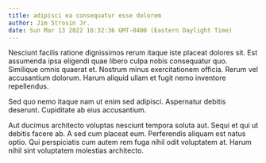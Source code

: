 ```yaml
---
title: adipisci ea consequatur esse dolorem
author: Jim Strosin Jr.
date: Sun Mar 13 2022 16:32:36 GMT-0400 (Eastern Daylight Time)
---
```

Nesciunt facilis ratione dignissimos rerum itaque iste placeat dolores sit. Est assumenda ipsa eligendi quae libero culpa nobis consequatur quo. Similique omnis quaerat et. Nostrum minus exercitationem officia. Rerum vel accusantium dolorum. Harum aliquid ullam et fugit nemo inventore repellendus.

 Sed quo nemo itaque nam ut enim sed adipisci. Aspernatur debitis deserunt. Cupiditate ab eius accusantium.

 Aut ducimus architecto voluptas nesciunt tempora soluta aut. Sequi et qui ut debitis facere ab. A sed cum placeat eum. Perferendis aliquam est natus optio. Qui perspiciatis cum autem rem fuga nihil odit voluptatem at. Harum nihil sint voluptatem molestias architecto.